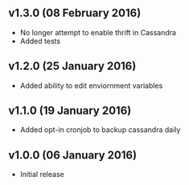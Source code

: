 v1.3.0 (08 February 2016)
------------------------
 * No longer attempt to enable thrift in Cassandra
 * Added tests

v1.2.0 (25 January 2016)
------------------------
 * Added ability to edit enviornment variables

v1.1.0 (19 January 2016)
------------------------
 * Added opt-in cronjob to backup cassandra daily

v1.0.0 (06 January 2016)
------------------------
 * Initial release
